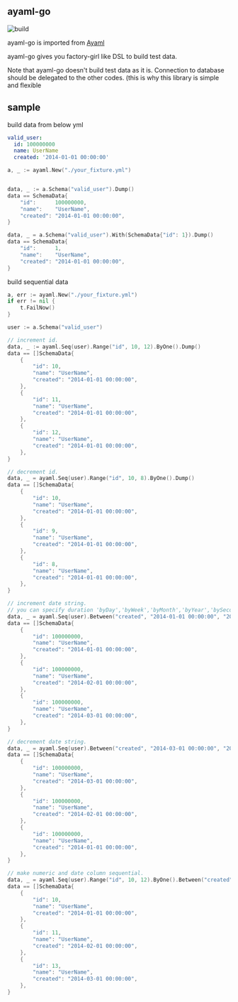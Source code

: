 ## ayaml-go

![build](https://circleci.com/gh/gong023/ayaml-go.svg?style=shield)

ayaml-go is imported from [Ayaml](https://github.com/gong023/Ayaml)

ayaml-go gives you factory-girl like DSL to build test data.

Note that ayaml-go doesn't build test data as it is. Connection to database should be delegated to the other codes. (this is why this library is simple and flexible


## sample

build data from below yml

```yaml
valid_user:
  id: 100000000
  name: UserName
  created: '2014-01-01 00:00:00'
```

```go
a, _ := ayaml.New("./your_fixture.yml")


data, _ := a.Schema("valid_user").Dump()
data == SchemaData{
	"id":      100000000,
	"name":    "UserName",
	"created": "2014-01-01 00:00:00",
}

data, _ = a.Schema("valid_user").With(SchemaData{"id": 1}).Dump()
data == SchemaData{
	"id":      1,
	"name":    "UserName",
	"created": "2014-01-01 00:00:00",
}
```

build sequential data

```go
a, err := ayaml.New("./your_fixture.yml")
if err != nil {
	t.FailNow()
}

user := a.Schema("valid_user")

// increment id.
data, _ := ayaml.Seq(user).Range("id", 10, 12).ByOne().Dump()
data == []SchemaData{
	{
		"id": 10,
		"name": "UserName",
		"created": "2014-01-01 00:00:00",
	},
	{
		"id": 11,
		"name": "UserName",
		"created": "2014-01-01 00:00:00",
	},
	{
		"id": 12,
		"name": "UserName",
		"created": "2014-01-01 00:00:00",
	},
}

// decrement id.
data, _ = ayaml.Seq(user).Range("id", 10, 8).ByOne().Dump()
data == []SchemaData{
	{
		"id": 10,
		"name": "UserName",
		"created": "2014-01-01 00:00:00",
	},
	{
		"id": 9,
		"name": "UserName",
		"created": "2014-01-01 00:00:00",
	},
	{
		"id": 8,
		"name": "UserName",
		"created": "2014-01-01 00:00:00",
	},
}

// increment date string.
// you can specify duration 'byDay','byWeek','byMonth','byYear','bySecond'
data, _ = ayaml.Seq(user).Between("created", "2014-01-01 00:00:00", "2014-03-01 00:00:00").ByMonth().Dump()
data == []SchemaData{
	{
		"id": 100000000,
		"name": "UserName",
		"created": "2014-01-01 00:00:00",
	},
	{
		"id": 100000000,
		"name": "UserName",
		"created": "2014-02-01 00:00:00",
	},
	{
		"id": 100000000,
		"name": "UserName",
		"created": "2014-03-01 00:00:00",
	},
}

// decrement date string.
data, _ = ayaml.Seq(user).Between("created", "2014-03-01 00:00:00", "2014-01-01 00:00:00").ByMonth().Dump()
data == []SchemaData{
	{
		"id": 100000000,
		"name": "UserName",
		"created": "2014-03-01 00:00:00",
	},
	{
		"id": 100000000,
		"name": "UserName",
		"created": "2014-02-01 00:00:00",
	},
	{
		"id": 100000000,
		"name": "UserName",
		"created": "2014-01-01 00:00:00",
	},
}

// make numeric and date column sequential.
data, _ = ayaml.Seq(user).Range("id", 10, 12).ByOne().Between("created", "2014-01-01 00:00:00", "2014-03-01 00:00:00").ByMonth().Dump()
data == []SchemaData{
	{
		"id": 10,
		"name": "UserName",
		"created": "2014-01-01 00:00:00",
	},
	{
		"id": 11,
		"name": "UserName",
		"created": "2014-02-01 00:00:00",
	},
	{
		"id": 13,
		"name": "UserName",
		"created": "2014-03-01 00:00:00",
	},
}
```

